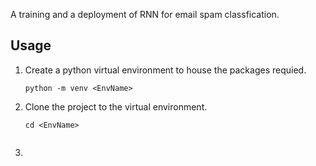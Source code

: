 A training and a deployment of RNN for email spam classfication.

## Usage

1. Create a python virtual environment to house the packages requied.
   ```
   python -m venv <EnvName>
   ```
2. Clone the project to the virtual environment.
   ```
   cd <EnvName>
   ```
   ```
   
   ```
4. 
